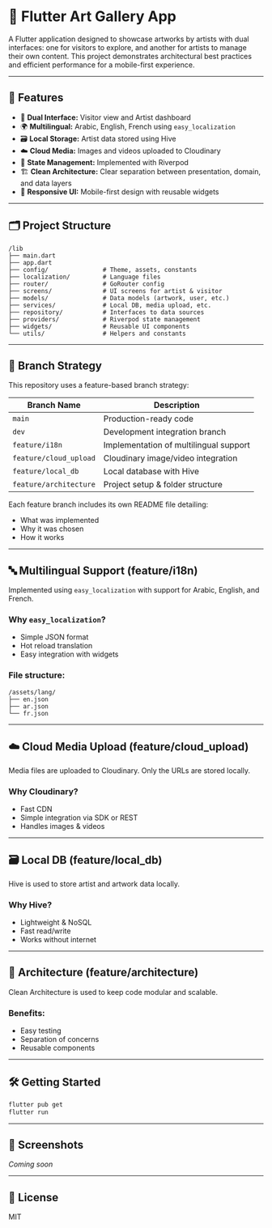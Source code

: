 # 🎨 Flutter Art Gallery App

A Flutter application designed to showcase artworks by artists with dual interfaces: one for visitors to explore, and another for artists to manage their own content. This project demonstrates architectural best practices and efficient performance for a mobile-first experience.

---

## 🌟 Features

- 🔁 **Dual Interface:** Visitor view and Artist dashboard
- 🌍 **Multilingual:** Arabic, English, French using `easy_localization`
- 🗃️ **Local Storage:** Artist data stored using Hive
- ☁️ **Cloud Media:** Images and videos uploaded to Cloudinary
- 🧠 **State Management:** Implemented with Riverpod
- 🏗️ **Clean Architecture:** Clear separation between presentation, domain, and data layers
- 📱 **Responsive UI:** Mobile-first design with reusable widgets

---

## 🗂️ Project Structure

```plaintext
/lib
├── main.dart
├── app.dart
├── config/               # Theme, assets, constants
├── localization/         # Language files
├── router/               # GoRouter config
├── screens/              # UI screens for artist & visitor
├── models/               # Data models (artwork, user, etc.)
├── services/             # Local DB, media upload, etc.
├── repository/           # Interfaces to data sources
├── providers/            # Riverpod state management
├── widgets/              # Reusable UI components
└── utils/                # Helpers and constants
```

---

## 🚀 Branch Strategy

This repository uses a feature-based branch strategy:

| Branch Name             | Description |
|-------------------------|-------------|
| `main`                 | Production-ready code |
| `dev`                  | Development integration branch |
| `feature/i18n`         | Implementation of multilingual support |
| `feature/cloud_upload` | Cloudinary image/video integration |
| `feature/local_db`     | Local database with Hive |
| `feature/architecture` | Project setup & folder structure |

Each feature branch includes its own README file detailing:
- What was implemented
- Why it was chosen
- How it works

---

## 🔤 Multilingual Support (feature/i18n)
Implemented using `easy_localization` with support for Arabic, English, and French.

### Why `easy_localization`?
- Simple JSON format
- Hot reload translation
- Easy integration with widgets

### File structure:
```
/assets/lang/
├── en.json
├── ar.json
└── fr.json
```

---

## ☁️ Cloud Media Upload (feature/cloud_upload)
Media files are uploaded to Cloudinary. Only the URLs are stored locally.

### Why Cloudinary?
- Fast CDN
- Simple integration via SDK or REST
- Handles images & videos

---

## 🗃️ Local DB (feature/local_db)
Hive is used to store artist and artwork data locally.

### Why Hive?
- Lightweight & NoSQL
- Fast read/write
- Works without internet

---

## 🧠 Architecture (feature/architecture)
Clean Architecture is used to keep code modular and scalable.

### Benefits:
- Easy testing
- Separation of concerns
- Reusable components

---

## 🛠️ Getting Started

```bash
flutter pub get
flutter run
```

---

## 📸 Screenshots
*Coming soon*

---

## 📄 License
MIT
